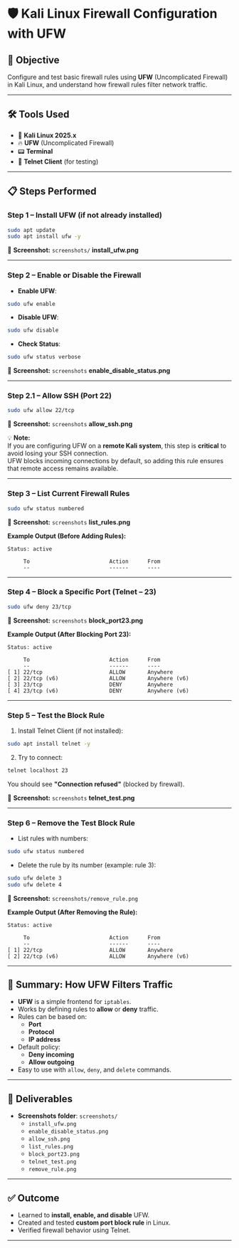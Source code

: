# 🛡️ Kali Linux Firewall Configuration with UFW

## 🎯 Objective
Configure and test basic firewall rules using **UFW** (Uncomplicated Firewall) in Kali Linux, and understand how firewall rules filter network traffic.

---

## 🛠 Tools Used
- 🐧 **Kali Linux 2025.x**
- 🔥 **UFW** (Uncomplicated Firewall)
- 📟 **Terminal**
- 🔌 **Telnet Client** (for testing)

---

## 📋 Steps Performed

### **Step 1 – Install UFW (if not already installed)**
```bash
sudo apt update
sudo apt install ufw -y
```
📸 **Screenshot:** `screenshots/` **install_ufw.png**

---

### **Step 2 – Enable or Disable the Firewall**
- **Enable UFW**:
```bash
sudo ufw enable
```
- **Disable UFW**:
```bash
sudo ufw disable
```
- **Check Status**:
```bash
sudo ufw status verbose
```
📸 **Screenshot:** `screenshots`  **enable_disable_status.png**

---

### **Step 2.1 – Allow SSH (Port 22)**
```bash
sudo ufw allow 22/tcp
```
📸 **Screenshot:** `screenshots`  **allow_ssh.png**

💡 **Note:**  
If you are configuring UFW on a **remote Kali system**, this step is **critical** to avoid losing your SSH connection.  
UFW blocks incoming connections by default, so adding this rule ensures that remote access remains available.

---

### **Step 3 – List Current Firewall Rules**
```bash
sudo ufw status numbered
```
📸 **Screenshot:** `screenshots`  **list_rules.png**

**Example Output (Before Adding Rules):**
```plaintext
Status: active

     To                         Action      From
     --                         ------      ----
```

---

### **Step 4 – Block a Specific Port (Telnet – 23)**
```bash
sudo ufw deny 23/tcp
```
📸 **Screenshot:** `screenshots`  **block_port23.png**

**Example Output (After Blocking Port 23):**
```plaintext
Status: active

     To                         Action      From
     --                         ------      ----
[ 1] 22/tcp                     ALLOW       Anywhere
[ 2] 22/tcp (v6)                ALLOW       Anywhere (v6)
[ 3] 23/tcp                     DENY        Anywhere
[ 4] 23/tcp (v6)                DENY        Anywhere (v6)
```

---

### **Step 5 – Test the Block Rule**
1. Install Telnet Client (if not installed):
```bash
sudo apt install telnet -y
```
2. Try to connect:
```bash
telnet localhost 23
```
You should see **"Connection refused"** (blocked by firewall).

📸 **Screenshot:** `screenshots`  **telnet_test.png**

---

### **Step 6 – Remove the Test Block Rule**
- List rules with numbers:
```bash
sudo ufw status numbered
```
- Delete the rule by its number (example: rule 3):
```bash
sudo ufw delete 3
sudo ufw delete 4
```
📸 **Screenshot:** `screenshots/remove_rule.png`

**Example Output (After Removing the Rule):**
```plaintext
Status: active

     To                         Action      From
     --                         ------      ----
[ 1] 22/tcp                     ALLOW       Anywhere
[ 2] 22/tcp (v6)                ALLOW       Anywhere (v6)
```

---

## 📜 Summary: How UFW Filters Traffic
- **UFW** is a simple frontend for `iptables`.
- Works by defining rules to **allow** or **deny** traffic.
- Rules can be based on:
  - **Port**
  - **Protocol**
  - **IP address**
- Default policy:
  - **Deny incoming**
  - **Allow outgoing**
- Easy to use with `allow`, `deny`, and `delete` commands.

---

## 📂 Deliverables
- **Screenshots folder**: `screenshots/`
  - `install_ufw.png`
  - `enable_disable_status.png`
  - `allow_ssh.png`
  - `list_rules.png`
  - `block_port23.png`
  - `telnet_test.png`
  - `remove_rule.png`


---

## ✅ Outcome
- Learned to **install, enable, and disable** UFW.
- Created and tested **custom port block rule** in Linux.
- Verified firewall behavior using Telnet.



---

